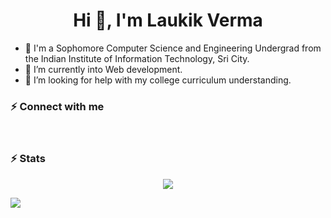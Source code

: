 <h1 align="center">Hi 👋, I'm Laukik Verma</h1>

- 🔭 I'm a Sophomore Computer Science and Engineering Undergrad from the Indian Institute of Information Technology, Sri City.
- 🌱 I’m currently into Web development.
- 🤔 I’m looking for help with my college curriculum understanding.

### ⚡ Connect with me
[website]: https://laukik-11.github.io/
[twitter]: https://twitter.com/LaukikVerma
[linkedin]: https://www.linkedin.com/in/laukik-verma-4993a8195/
[hackerrank]: https://www.hackerrank.com/laukikverma03
<br>
### ⚡ Stats
<p align="center">
  <img src="https://github-readme-stats.vercel.app/api?username=Laukik-11&show_icons=true&theme=vue-dark&count_private=true">
</p>
<img align="center" src="https://github-readme-stats.vercel.app/api/Repo Card/?username=Laukik-11&theme=vue-dark" />

